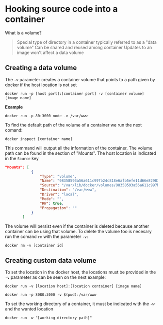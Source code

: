 # Hooking source code into a container

What is a volume?
> Special type of directory in a container typically referred to as a "data volume"
> Can be shared and reused among container
> Updates to an image won't affect a data volume

Creating a data volume
-
The `-v` parameter creates a container volume that points to a path given by docker if the host location is not set
```
docker run -p [host port]:[container port] -v [container volume] [image name]
```
**Example**
```
docker run -p 80:3000 node -v /var/www
```
To find the default path of the volume of a container we run the next comand:
```
docker inspect [container name]
```
This command will output all the information of the container. The volume path can be found in the section of "Mounts".
The host location is indicated in the `Source` key
```json
"Mounts": [
            {
                "Type": "volume",
                "Name": "98358593a56a611c997b24c818e6afb5efe11d66e8298362c15bfe6b562aec5b",
                "Source": "/var/lib/docker/volumes/98358593a56a611c997b24c818e6afb5efe11d66e8298362c15bfe6b562aec5b/_data",
                "Destination": "/var/www",
                "Driver": "local",
                "Mode": "",
                "RW": true,
                "Propagation": ""
            }
        ]
```

The volume will persist even if the container is deleted because another container can be using that volume.
To delete the volume too is necesary run the comand `rm` with the parameter `-v`:
```
docker rm -v [container id]
```

Creating custom data volume
--
To set the location in the docker host, the locations must be provided in the `-v` parameter as can be seen on the next example:
```
docker run -v [location host]:[location container] [image name]
```

```
docker run -p 8080:3000 -v $(pwd):/var/www
```
To set the working directory of a container, it must be indicated with the `-w` and the wanted location
```
docker run -w "[working directory path]" 
```